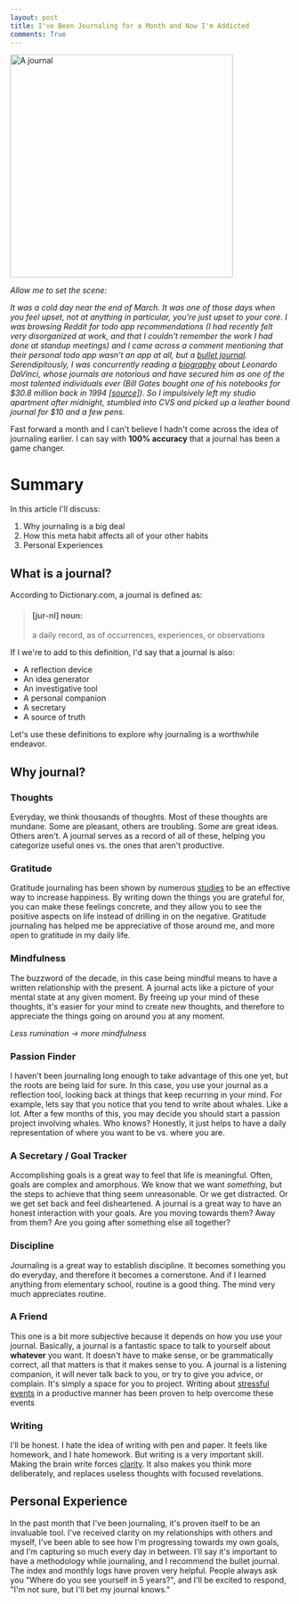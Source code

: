 ```yaml
---
layout: post
title: I've Been Journaling for a Month and Now I'm Addicted
comments: True
---
```


<figure style="margin: 0 auto;">
  <img src="{{site.url}}/assets/pics/journal.jpeg" alt="A journal" width="400" height="auto">
</figure>

_Allow me to set the scene:_

_It was a cold day near the end of March. It was one of those days when you feel upset, not at anything in particular, you're just upset to your core. I was browsing Reddit for todo app recommendations (I had recently felt very disorganized at work, and that I couldn't remember the work I had done at standup meetings) and I came across a comment mentioning that their personal todo app wasn't an app at all, but a [bullet journal](https://bulletjournal.com/). Serendipitously, I was concurrently reading a [biography](https://www.goodreads.com/book/show/34684622-leonardo-da-vinci) about Leonardo DaVinci, whose journals are notorious and have secured him as one of the most talented individuals ever (Bill Gates bought one of his notebooks for $30.8 million back in 1994 [[source]](https://www.nytimes.com/1994/11/12/us/leonardo-notebook-sells-for-30.8-million.html)). So I impulsively left my studio apartment after midnight, stumbled into CVS and picked up a leather bound journal for $10 and a few pens._


Fast forward a month and I can't believe I hadn't come across the idea of journaling earlier. I can say with __100% accuracy__ that a journal has been a game changer. 

# Summary

In this article I'll discuss:
1. Why journaling is a big deal
2. How this meta habit affects all of your other habits
3. Personal Experiences


## What is a journal?

According to Dictionary.com, a journal is defined as:
> #### [jur-nl] noun: 
> a daily record, as of occurrences, experiences, or observations

If I we're to add to this definition, I'd say that a journal is also:
* A reflection device
* An idea generator
* An investigative tool
* A personal companion
* A secretary
* A source of truth

Let's use these definitions to explore why journaling is a worthwhile endeavor.

## Why journal?

### Thoughts

Everyday, we think thousands of thoughts. Most of these thoughts are mundane. Some are pleasant, others are troubling. Some are great ideas. Others aren't. A journal serves as a record of all of these, helping you categorize useful ones vs. the ones that aren't productive.

### Gratitude

Gratitude journaling has been shown by numerous [studies](https://guilfordjournals.com/doi/abs/10.1521/jscp.2000.19.1.56) to be an effective way to increase happiness. By writing down the things you are grateful for, you can make these feelings concrete, and they allow you to see the positive aspects on life instead of drilling in on the negative. Gratitude journaling has helped me be appreciative of those around me, and more open to gratitude in my daily life.

### Mindfulness

The buzzword of the decade, in this case being mindful means to have a written relationship with the present. A journal acts like a picture of your mental state at any given moment. By freeing up your mind of these thoughts, it's easier for your mind to create new thoughts, and therefore to appreciate the things going on around you at any moment. 

_Less rumination -> more mindfulness_

### Passion Finder

I haven't been journaling long enough to take advantage of this one yet, but the roots are being laid for sure. In this case, you use your journal as a reflection tool, looking back at things that keep recurring in your mind. For example, lets say that you notice that you tend to write about whales. Like a lot. After a few months of this, you may decide you should start a passion project involving whales. Who knows? Honestly, it just helps to have a daily representation of where you want to be vs. where you are.

### A Secretary / Goal Tracker

Accomplishing goals is a great way to feel that life is meaningful. Often, goals are complex and amorphous. We know that we want _something_, but the steps to achieve that thing seem unreasonable. Or we get distracted. Or we get set back and feel disheartened. A journal is a great way to have an honest interaction with your goals. Are you moving towards them? Away from them? Are you going after something else all together?

### Discipline

Journaling is a great way to establish discipline. It becomes something you do everyday, and therefore it becomes a cornerstone. And if I learned anything from elementary school, routine is a good thing. The mind very much appreciates routine.

### A Friend

This one is a bit more subjective because it depends on how you use your journal. Basically, a journal is a fantastic space to talk to yourself about __whatever__ you want. It doesn't have to make sense, or be grammatically correct, all that matters is that it makes sense to you. A journal is a listening companion, it will never talk back to you, or try to give you advice, or complain. It's simply a space for you to project. Writing about [stressful events](https://link.springer.com/article/10.1207/S15324796ABM2403_10) in a productive manner has been proven to help overcome these events

### Writing

I'll be honest. I hate the idea of writing with pen and paper. It feels like homework, and I hate homework. But writing is a very important skill. Making the brain write forces [clarity](http://www.jbe-platform.com/content/books/9789027285515). It also makes you think more deliberately, and replaces useless thoughts with focused revelations.

## Personal Experience

In the past month that I've been journaling, it's proven itself to be an invaluable tool. I've received clarity on my relationships with others and myself, I've been able to see how I'm progressing towards my own goals, and I'm capturing so much every day in between. I'll say it's important to have a methodology while journaling, and I recommend the bullet journal. The index and monthly logs have proven very helpful. People always ask you "Where do you see yourself in 5 years?", and I'll be excited to respond, "I'm not sure, but I'll bet my journal knows."

